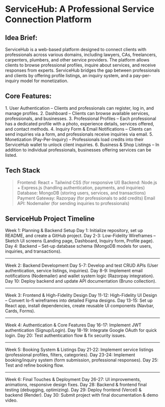 # ServiceHub: A Professional Service 	Connection Platform


## Idea Brief:
ServiceHub is a web-based platform designed to connect clients with professionals across various domains, including lawyers, CAs, freelancers, carpenters, plumbers, and other service providers. The platform allows clients to browse professional profiles, inquire about services, and receive responses from experts.
ServiceHub bridges the gap between professionals and clients by offering profile listings, an inquiry system, and a pay-per-inquiry model for monetization.

## Core Features:
1️. User Authentication – Clients and professionals can register, log in, and manage profiles.
2️. Dashboard – Clients can browse available services, professionals, and businesses.
3️. Professional Profiles – Each professional has a dedicated profile with a photo, experience details, services offered, and contact methods.
4️. Inquiry Form & Email Notifications – Clients can send inquiries via a form, and professionals receive inquiries via email.
5️. Monetization (Pay-Per-Inquiry) – Professionals load credits into their ServiceHub wallet to unlock client inquiries.
6️. Business & Shop Listings – In addition to individual professionals, businesses offering services can be listed.



## Tech Stack
> Frontend: React + Tailwind CSS (for responsive UI)
> Backend: Node.js + Express.js (handling authentication, payments, and inquiries)
> Database: MongoDB (storing users, services, and transactions)
> Payment Gateway: Razorpay (for professionals to add credits)
> Email API: Nodemailer (for sending inquiries to professionals)

## ServiceHub Project Timeline
Week 1: Planning & Backend Setup
 Day 1: Initialize repository, set up README, and create a GitHub project.
 Day 2-3: Low-Fidelity Wireframes – Sketch UI screens (Landing page, Dashboard, Inquiry form, Profile page).
 Day 4: Backend – Set-up database schema (MongoDB models for users, inquiries, and transactions).

---

Week 2: Backend Development
 Day 5-7: Develop and test CRUD APIs (User authentication, service listings, inquiries).
 Day 8-9: Implement email notifications (Nodemailer) and wallet system logic (Razorpay integration).
 Day 10: Deploy backend and update API documentation (Bruno collection).

 ---

Week 3: Frontend & High-Fidelity Design
 Day 11-12: High-Fidelity UI Design – Convert lo-fi wireframes into detailed Figma designs.
 Day 13-15: Set up React app, install dependencies, create reusable UI components (Navbar, Cards, Forms).

---

Week 4: Authentication & Core Features
 Day 16-17: Implement JWT authentication (Signup/Login).
 Day 18-19: Integrate Google OAuth for quick login.
 Day 20: Test authentication flow & fix security issues.

---

Week 5: Booking System & Listings
 Day 21-22: Implement service listings (professional profiles, filters, categories).
 Day 23-24: Implement booking/inquiry system (form submission, professional responses).
 Day 25: Test and refine booking flow.

---

Week 6: Final Touches & Deployment
 Day 26-27: UI improvements, animations, responsive design fixes.
 Day 28: Backend & frontend final testing (debugging, optimizing).
 Day 29: Deploy frontend (Vercel) & backend (Render).
 Day 30: Submit project with final documentation & demo video.


